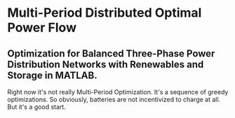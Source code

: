 # Multi-Period Distributed Optimal Power Flow
## Optimization for Balanced Three-Phase Power Distribution Networks with Renewables and Storage in MATLAB. 

Right now it's not really Multi-Period Optimization. It's a sequence of greedy optimizations. So obviously, batteries are not incentivized to charge at all. But it's a good start.
